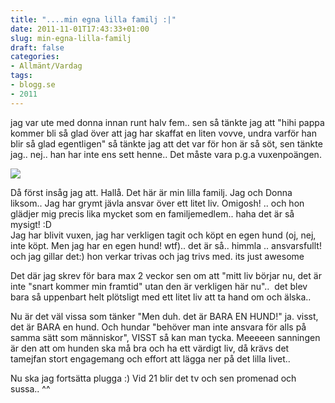 ```yaml
---
title: "....min egna lilla familj :|"
date: 2011-11-01T17:43:33+01:00
slug: min-egna-lilla-familj
draft: false
categories:
- Allmänt/Vardag
tags:
- blogg.se
- 2011
---
```

jag var ute med donna innan runt halv fem.. sen så tänkte jag att "hihi pappa kommer bli så glad över att jag har skaffat en liten vovve, undra varför han blir så glad egentligen" så tänkte jag att det var för hon är så söt, sen tänkte jag.. nej.. han har inte ens sett henne.. Det måste vara p.g.a vuxenpoängen.  
  
![](/assets/images/blogg.se/wp_001177_173056216.jpg)  
  
Då först insåg jag att. Hallå. Det här är min lilla familj. Jag och Donna liksom.. Jag har grymt jävla ansvar över ett litet liv. Omigosh! .. och hon glädjer mig precis lika mycket som en familjemedlem.. haha det är så mysigt! :D  
Jag har blivit vuxen, jag har verkligen tagit och köpt en egen hund (oj, nej, inte köpt. Men jag har en egen hund! wtf).. det är så.. himmla .. ansvarsfullt!  och jag gillar det:) hon verkar trivas och jag trivs med. its just awesome  
  
Det där jag skrev för bara max 2 veckor sen om att "mitt liv börjar nu, det är inte "snart kommer min framtid" utan den är verkligen här nu"..  det blev bara så uppenbart helt plötsligt med ett litet liv att ta hand om och älska..  
  
Nu är det väl vissa som tänker "Men duh. det är BARA EN HUND!" ja. visst, det är BARA en hund. Och hundar "behöver man inte ansvara för alls på samma sätt som människor", VISST så kan man tycka. Meeeeen sanningen är den att om hunden ska må bra och ha ett värdigt liv, då krävs det tamejfan stort engagemang och effort att lägga ner på det lilla livet..  
  
  
Nu ska jag fortsätta plugga :) Vid 21 blir det tv och sen promenad och sussa.. ^^